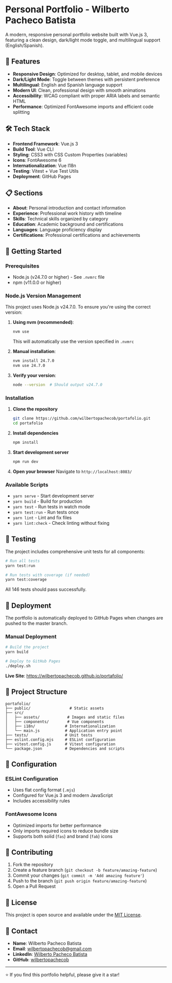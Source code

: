 # Personal Portfolio - Wilberto Pacheco Batista

A modern, responsive personal portfolio website built with Vue.js 3, featuring a clean design, dark/light mode toggle, and multilingual support (English/Spanish).

## 🌟 Features

- **Responsive Design**: Optimized for desktop, tablet, and mobile devices
- **Dark/Light Mode**: Toggle between themes with persistent preference
- **Multilingual**: English and Spanish language support
- **Modern UI**: Clean, professional design with smooth animations
- **Accessibility**: WCAG compliant with proper ARIA labels and semantic HTML
- **Performance**: Optimized FontAwesome imports and efficient code splitting

## 🛠️ Tech Stack

- **Frontend Framework**: Vue.js 3
- **Build Tool**: Vue CLI
- **Styling**: CSS3 with CSS Custom Properties (variables)
- **Icons**: FontAwesome 6
- **Internationalization**: Vue I18n
- **Testing**: Vitest + Vue Test Utils
- **Deployment**: GitHub Pages

## 📋 Sections

- **About**: Personal introduction and contact information
- **Experience**: Professional work history with timeline
- **Skills**: Technical skills organized by category
- **Education**: Academic background and certifications
- **Languages**: Language proficiency display
- **Certifications**: Professional certifications and achievements

## 🚀 Getting Started

### Prerequisites

- Node.js (v24.7.0 or higher) - See `.nvmrc` file
- npm (v11.0.0 or higher)

### Node.js Version Management

This project uses Node.js v24.7.0. To ensure you're using the correct version:

1. **Using nvm (recommended)**:
   ```bash
   nvm use
   ```
   This will automatically use the version specified in `.nvmrc`

2. **Manual installation**:
   ```bash
   nvm install 24.7.0
   nvm use 24.7.0
   ```

3. **Verify your version**:
   ```bash
   node --version  # Should output v24.7.0
   ```

### Installation

1. **Clone the repository**
   ```bash
   git clone https://github.com/wilbertopachecob/portafolio.git
   cd portafolio
   ```

2. **Install dependencies**
   ```bash
   npm install
   ```

3. **Start development server**
   ```bash
   npm run dev
   ```

4. **Open your browser**
   Navigate to `http://localhost:8083/`

### Available Scripts

- `yarn serve` - Start development server
- `yarn build` - Build for production
- `yarn test` - Run tests in watch mode
- `yarn test:run` - Run tests once
- `yarn lint` - Lint and fix files
- `yarn lint:check` - Check linting without fixing

## 🧪 Testing

The project includes comprehensive unit tests for all components:

```bash
# Run all tests
yarn test:run

# Run tests with coverage (if needed)
yarn test:coverage
```

All 146 tests should pass successfully.

## 🚀 Deployment

The portfolio is automatically deployed to GitHub Pages when changes are pushed to the master branch.

### Manual Deployment

```bash
# Build the project
yarn build

# Deploy to GitHub Pages
./deploy.sh
```

**Live Site**: https://wilbertopachecob.github.io/portafolio/

## 📁 Project Structure

```
portafolio/
├── public/                 # Static assets
├── src/
│   ├── assets/            # Images and static files
│   ├── components/        # Vue components
│   ├── i18n/             # Internationalization
│   └── main.js           # Application entry point
├── tests/                # Unit tests
├── eslint.config.mjs     # ESLint configuration
├── vitest.config.js      # Vitest configuration
└── package.json          # Dependencies and scripts
```

## 🔧 Configuration

### ESLint Configuration
- Uses flat config format (`.mjs`)
- Configured for Vue.js 3 and modern JavaScript
- Includes accessibility rules

### FontAwesome Icons
- Optimized imports for better performance
- Only imports required icons to reduce bundle size
- Supports both solid (`fas`) and brand (`fab`) icons

## 🤝 Contributing

1. Fork the repository
2. Create a feature branch (`git checkout -b feature/amazing-feature`)
3. Commit your changes (`git commit -m 'Add amazing feature'`)
4. Push to the branch (`git push origin feature/amazing-feature`)
5. Open a Pull Request

## 📄 License

This project is open source and available under the [MIT License](LICENSE).

## 👤 Contact

- **Name**: Wilberto Pacheco Batista
- **Email**: wilbertopachecob@gmail.com
- **LinkedIn**: [Wilberto Pacheco Batista](https://www.linkedin.com/in/wilberto-pacheco-batista/)
- **GitHub**: [wilbertopachecob](https://github.com/wilbertopachecob)

---

⭐ If you find this portfolio helpful, please give it a star!
